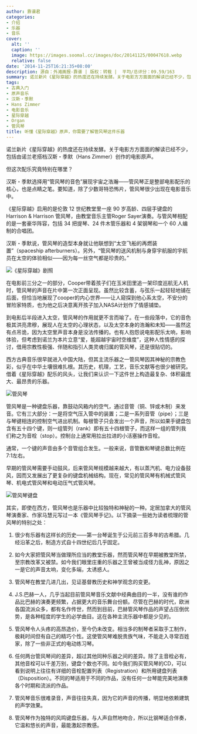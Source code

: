 ```yaml
---
author: 靠谱君
categories:
- 介绍
- 乐器
- 音乐
cover:
  alt: ''
  caption: ''
  image: https://images.soomal.cc/images/doc/20141125/00047618.webp
  relative: false
date: '2014-11-25T16:21:35+08:00'
description: 源自：外滩画报-靠谱 | 版权：转载 |  平均/总评分：09.59/163
summary: 诺兰新片《星际穿越》的热度还在持续发酵。关于电影方方面面的解读已经不少，包括由诺兰老搭档汉斯・季默（Hans Zimmer）创作的电影原声。但这次配乐究竟特别在哪里？汉斯・季默选择用“管风琴的音色”展现宇宙之浩瀚――管风琴正是整部电影配乐的核心，也是点睛之笔……
tags:
- 古典入门
- 原声音乐
- 汉斯・季默
- Hans Zimmer
- 电影音乐
- 星际穿越
- Organ
- 管风琴
title: 听懂《星际穿越》原声，你需要了解管风琴这件乐器
---
```


诺兰新片《星际穿越》的热度还在持续发酵。关于电影方方面面的解读已经不少，包括由诺兰老搭档汉斯・季默（Hans Zimmer）创作的电影原声。

但这次配乐究竟特别在哪里？

汉斯・季默选择用“管风琴的音色”展现宇宙之浩瀚――管风琴正是整部电影配乐的核心，也是点睛之笔。要知道，除了少数哥特恐怖片，管风琴很少出现在电影音乐中。 

《星际穿越》启用的是伦敦 12 世纪教堂里一座 90 岁高龄、四层手键盘的 Harrison & Harrison 管风琴，由教堂音乐主管Roger Sayer演奏。与管风琴相配的是一套豪华阵容，包括 34 把提琴、24 件木管乐器和 4 架钢琴和一个 60 人编制的合唱团。

汉斯・季默说，管风琴的造型本身就让他联想到“太空飞船的再燃装置”（spaceship afterburners）。另外，“管风琴的送风机制与身穿宇航服的宇航员在太空的体验相似――因为每一丝空气都是珍贵的。”

![《星际穿越》剧照](https://images.soomal.cc/images/doc/20141125/00047615.webp)





在电影前三分之一的部分，Cooper带着孩子们在玉米田里追一架印度巡航无人机时，管风琴的声音在片中第一次正面呈现。虽然比较含蓄，与弦乐一起轻轻地铺在后面，但恰当地展现了cooper的内心世界――让人窥探到他心系太空，不安分的冒险家特质，也为他之后决意离开孩子加入NASA计划作了情感铺垫。

到电影后半段进入太空，管风琴的作用就更不言而喻了。在一些段落中，它的音色极其洪亮肃穆，展现人在太空的心理状态，以及太空本身的浩瀚和未知――虽然这有点吊诡，因为太空里声音本身是没法传播的。也有人抱怨说电影配乐太响，影响体验，但考虑到诺兰为本片立意“爱，能超越宇宙时空维度”，这种人性情感的探讨，借用宗教性极强、伴随和指引人类灵魂归属的管风琴，还是很贴切的。

西方古典音乐很早就进入中国大陆，但其主流乐器之一管风琴因其神秘的宗教色彩，似乎在中华土壤很难扎根。其历史，机理，工艺，音乐文献等也很少被研究。借着《星际穿越》配乐的风头，让我们来认识一下这件世上构造最复杂、体积最庞大、最昂贵的乐器。

![管风琴](https://images.soomal.cc/images/doc/20141125/00047616.webp)





管风琴是一种键盘乐器，靠鼓动风箱内的空气，通过音管（铜、锌或木制）来发音。它有三大部分：一是将空气压入管中的装置；二是一系列音管（pipe）；三是与琴键相连的控制空气进出机制。每根管子只会发出一个声音，所以如果手键盘包含有五十四个键，则一组管列（rank）即有五十四根管子，而这样一组的管列我们称之为音栓（stop）。控制台上通常用拉出拉进的小活塞操作音栓。

通常，一个键的声音由多个音管组合发生。一般来说，音管数和琴键总数比例在7:1左右。

早期的管风琴需要手动鼓风，后来管风琴规模越来越大，有以蒸汽机、电力设备鼓风，因而又发展出了更复杂的键盘机械结构。现在，常见的管风琴有机械式管风琴、机电式管风琴和电动压气式管风琴。

![管风琴键盘](https://images.soomal.cc/images/doc/20141125/00047617.webp)





其实，即使在西方，管风琴也是乐器中比较独特和神秘的一种。定居加拿大的管风琴演奏家、作家马慧元写过一本《管风琴手记》。以下摘录一些她为读者梳理的管风琴的特别之处：

1. 很少有乐器有这样长的历史――第一台琴诞生于公元前三百多年的古希腊。几经沿革之后，制造方式自十四世纪后几乎固定。

2. 如今大家把管风琴当做理所应当的教堂乐器，然而管风琴在早期被教堂所禁，至宗教改革又被禁。如今我们眼里庄重的乐器之王曾被当成怪力乱神，原因之一是它的声音太响，变化多端，太诱惑人。

3. 管风琴在教堂几进几出，见证基督教历史和神学观念的变更。

4. J.S.巴赫一人，几乎当起目前管风琴音乐文献中经典曲目的一半，没有谁的作品比巴赫的演奏更频繁，占据更大的音乐舞台份额。尽管在巴赫的时代，欧洲各国流派众多，都有名作传世，然而到目前，巴赫管风琴作品的声望占压倒优势，是各种程度的学生的必学曲目。这在各种主流乐器中都是少见的。

5. 管风琴令人头疼的高昂造价，至今仍未改变。相当多的制琴者采取手工制作，极耗时间但有自己的精巧个性。这使管风琴难脱贵族气味，不能走入寻常百姓家，除了一些非正式的电动练习琴。

6. 任何两台管风琴间的差异，超过其他同种乐器之间的差异。除了主音栓必有，其他音栓可以千差万别，键盘个数也不同。如今我们购买管风琴的CD，可以看到说明上往往有详细的音栓配置列表（Registration）和所用键盘列表（Disposition）。不同的琴适用于不同的作品，没有任何一台琴能完美地演奏各个时期和流派的作品。

7. 管风琴音乐很难录音，声音往往失真，因为它的声音的传播，明显地依赖建筑的声学效果。

8. 管风琴作为独特的风鸣键盘乐器，与人声自然地吻合，所以比钢琴适合伴奏，它温和悠长的声音，最能激起宗教感。